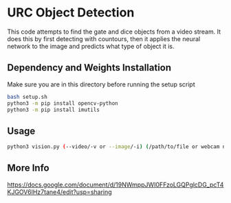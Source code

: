 # URC Object Detection

This code attempts to find the gate and dice objects from a video stream. It does this by first detecting with countours, 
then it applies the neural network to the image and predicts what type of object it is.

## Dependency and Weights Installation

Make sure you are in this directory before running the setup script

```bash
bash setup.sh
python3 -m pip install opencv-python
python3 -m pip install imutils
```

## Usage

```bash
python3 vision.py (--video/-v or --image/-i) (/path/to/file or webcam number)
```

## More Info

https://docs.google.com/document/d/19NWmppJWI0FFzoLGQPglcDG_pcT4KJGOV6lHz7tane4/edit?usp=sharing